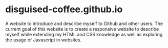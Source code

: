 # disguised-coffee.github.io
A website to introduce and describe myself to Github and other users. 
The current goal of this website is to create a responsive website to describe myself while extending my HTML and CSS knowledge as well as exploring the usage of Javascript in websites.